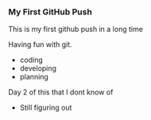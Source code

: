 ### My First GitHub Push

This is my first github push in a long time

Having fun with git.

- coding
- developing
- planning

Day 2 of this that I dont know of

- Still figuring out
